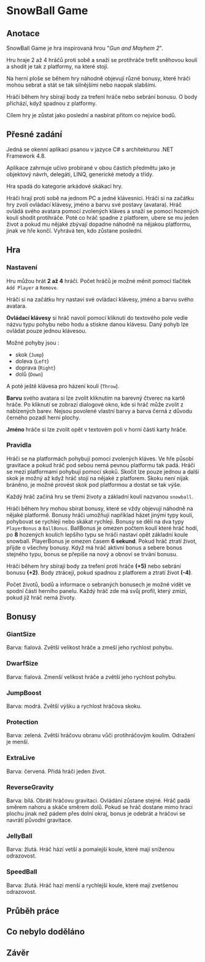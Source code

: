 # SnowBall Game

## Anotace
SnowBall Game je hra inspirovaná hrou "*Gun and Mayhem 2*".

Hru hraje 2 až 4 hráčů proti sobě a snaží se protihráče trefit sněhovou koulí a shodit je tak z platformy, na které stojí.

Na herní ploše se během hry náhodně objevují různé bonusy, které hráči mohou sebrat a stát se tak silnějšími nebo naopak slabšími.

Hráči během hry sbírají body za trefení hráče nebo sebrání bonusu. O body přichází, když spadnou z platformy.

Cílem hry je zůstat jako poslední a nasbírat přitom co nejvíce bodů.

## Přesné zadání
Jedná se okenní aplikaci psanou v jazyce C# s architekturou .NET Framework 4.8.

Aplikace zahrnuje učivo probírané v obou částích předmětu jako je objektový návrh, delegáti, LINQ, generické metody a třídy.

Hra spadá do kategorie arkádové skákací hry.

Hráči hrají proti sobě na jednom PC a jedné klávesnici. Hráči si na začátku hry zvolí ovládací klávesy, jméno a barvu své postavy (avatara). Hráč ovládá svého avatara pomocí zvolených kláves a snaží se pomocí hozených koulí shodit protihráče. Poté co hráč spadne z platforem, ubere se mu jeden život a pokud mu nějaké zbývají dopadne náhodně na nějakou platformu, jinak ve hře končí. Vyhrává ten, kdo zůstane poslední.

## Hra
### Nastavení
Hru můžou hrát **2 až 4** hráči. Počet hráčů je možné měnit pomocí tlačítek `Add Player` a `Remove`.

Hráči si na začátku hry nastaví své ovládací klávesy, jméno a barvu svého avatara.

**Ovládací klávesy** si hráč navolí pomocí kliknutí do textového pole vedle názvu typu pohybu nebo hodu a stiskne danou klávesu. Daný pohyb lze ovládat pouze jednou klávesou. 

Možné pohyby jsou :
- skok (`Jump`) 
- doleva (`Left`)
- doprava (`Right`)
- dolů (`Down`) 

A poté ještě klávesa pro házení koulí (`Throw`). 

**Barvu** svého avatara si lze zvolit kliknutím na barevný čtverec na kartě hráče. Po kliknutí se zobrazí dialogové okno, kde si hráč může zvolit z nabízených barev. Nejsou povolené vlastní barvy a barva černá z důvodu černého pozadí herní plochy.

**Jméno** hráče si lze zvolit opět v textovém poli v horní části karty hráče.

### Pravidla
Hráči se na platformách pohybují pomocí zvolených kláves. Ve hře působí gravitace a pokud hráč pod sebou nemá pevnou platformu tak padá. Hráči se mezi platformami pohybují pomocí skoků. Skočit lze pouze jednou a další skok je možný až když hráč stojí na nějaké z platforem. Skoku není nijak bráněno, je možné provést skok pod platformou a dostat se tak výše.

Každý hráč začíná hru se třemi životy a základní koulí nazvanou `snowball`.

Hráči během hry mohou sbírat bonusy, které se vždy objevují náhodně na nějaké platformě. Bonusy hráči umožňují například házet jinými typy koulí, pohybovat se rychleji nebo skákat rychleji. Bonusy se dělí na dva typy `PlayerBonus` a `BallBonus`. BallBonus je omezen počtem koulí které hráč hodí, po **8** hozených koulích lepšího typu se hráči nastaví opět základní koule snowball. PlayerBonus je omezen časem **6 sekund**. Pokud hráč ztratí život, přijde o všechny bonusy. Když má hráč aktivní bonus a sebere bonus stejného typu, bonus se přepíše na nový a obnoví se trvání bonusu.

Hráči během hry sbírají body za trefení proti hráče **(+5)** nebo sebrání bonusu **(+2)**. Body ztrácejí, pokud spadnou z platforem a ztratí život **(-4)**. 

Počet životů, bodů a informace o sebraných bonusech je možné vidět ve spodní části herního panelu. Každý hráč zde má svůj profil, který zmizí, pokud již hráč nemá životy.

## Bonusy
### GiantSize
Barva: fialová.
Zvětší velikost hráče a zmeší jeho rychlost pohybu.

### DwarfSize
Barva: fialová.
Zmenší velikost hráče a zvětší jeho rychlost pohybu.

### JumpBoost
Barva: modrá.
Zvětší výšku a rychlost hráčova skoku.

### Protection
Barva: zelená.
Zvětší hráčovu obranu vůči protihráčovým koulím. Odražení je menší.

### ExtraLive
Barva: červená.
Přidá hráči jeden život.

### ReverseGravity
Barva: bílá.
Obrátí hráčovu gravitaci. Ovládání zůstane stejné. Hráč padá směrem nahoru a skáče směrem dolů. Pokud se hráč dostane mimo hrací plochu jinak než pádem přes dolní okraj, bonus je odebrát a hráčovi se navrátí původní gravitace.

### JellyBall
Barva: žlutá.
Hráč hází vetší a pomalejší koule, které mají sníženou odrazovost.

### SpeedBall
Barva: žlutá.
Hráč hazí menší a rychlejší koule, které mají zvetšenou odrazovost.

## Průběh práce

## Co nebylo doděláno

## Závěr
